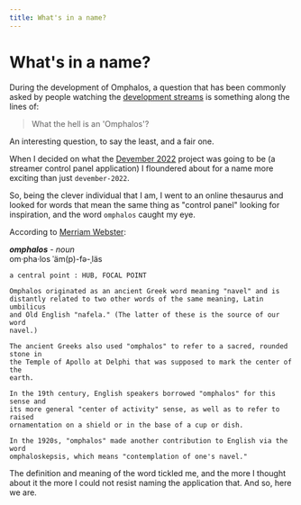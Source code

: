 ```yaml
---
title: What's in a name?
---
```


# What's in a name?

During the development of Omphalos, a question that has been commonly asked by
people watching the [development streams][1] is something along the lines of:

> What the hell is an 'Omphalos'?

An interesting question, to say the least, and a fair one.

When I decided on what the [Devember 2022][2] project was going to be (a
streamer control panel application) I floundered about for a name more exciting
than just `devember-2022`.

So, being the clever individual that I am, I went to an online thesaurus and
looked for words that mean the same thing as "control panel" looking for
inspiration, and the word `omphalos` caught my eye.

According to [Merriam Webster][3]:

***omphalos*** - *noun* <br/>
om·pha·los ˈäm(p)-fə-ˌläs<br />

    a central point : HUB, FOCAL POINT

```plain
Omphalos originated as an ancient Greek word meaning "navel" and is
distantly related to two other words of the same meaning, Latin umbilicus
and Old English "nafela." (The latter of these is the source of our word
navel.)

The ancient Greeks also used "omphalos" to refer to a sacred, rounded stone in
the Temple of Apollo at Delphi that was supposed to mark the center of the
earth.

In the 19th century, English speakers borrowed "omphalos" for this sense and
its more general "center of activity" sense, as well as to refer to raised
ornamentation on a shield or in the base of a cup or dish.

In the 1920s, "omphalos" made another contribution to English via the word
omphaloskepsis, which means "contemplation of one's navel."
```

The definition and meaning of the word tickled me, and the more I thought about
it the more I could not resist naming the application that. And so, here we
are.

  [1]: https://twitch.tv/odatnurd
  [2]: https://devember.org/whatisit/
  [3]: https://www.merriam-webster.com/dictionary/omphalos